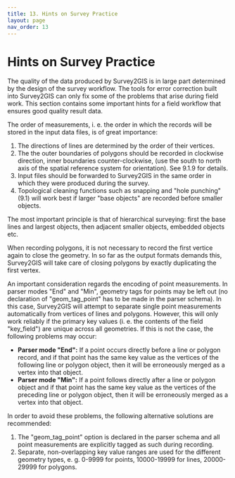 ```yaml
---
title: 13. Hints on Survey Practice
layout: page
nav_order: 13
---
```


# Hints on Survey Practice

The quality of the data produced by Survey2GIS is in large part determined by the design of the survey workflow. The tools for error correction built into Survey2GIS can only fix some of the problems that arise during field work. This section contains some important hints for a field workflow that ensures good quality result data.

The order of measurements, i. e. the order in which the records will be stored in the input data files, is of great importance:

1. The directions of lines are determined by the order of their vertices.
2. The the outer boundaries of polygons should be recorded in clockwise direction, inner boundaries counter-clockwise, (use the south to north axis of the spatial reference system for orientation). See 9.1.9 for details.
3. Input files should be forwarded to Survey2GIS in the same order in which they were produced during the survey.
4. Topological cleaning functions such as snapping and "hole punching" (9.1) will work best if larger "base objects" are recorded before smaller objects.

The most important principle is that of hierarchical surveying: first the base lines and largest objects, then adjacent smaller objects, embedded objects etc.

When recording polygons, it is not necessary to record the first vertice again to close the geometry. In so far as the output formats demands this, Survey2GIS will take care of closing polygons by exactly duplicating the first vertex.

An important consideration regards the encoding of point measurements. In parser modes "End" and "Min", geometry tags for points may be left out (no declaration of "geom_tag_point" has to be made in the parser schema). In this case, Survey2GIS will attempt to separate single point measurements automatically from vertices of lines and polygons. However, this will only work reliably if the primary key values (i. e. the contents of the field "key_field") are unique across all geometries. If this is not the case, the following problems may occur:

- **Parser mode "End":** If a point occurs directly before a line or polygon record, and if that point has the same key value as the vertices of the following line or polygon object, then it will be erroneously merged as a vertex into that object.
- **Parser mode "Min":** If a point follows directly after a line or polygon object and if that point has the same key value as the vertices of the preceding line or polygon object, then it will be erroneously merged as a vertex into that object.

In order to avoid these problems, the following alternative solutions are recommended:

1. The "geom_tag_point" option is declared in the parser schema and all point measurements are explicitly tagged as such during recording.
2. Separate, non-overlapping key value ranges are used for the different geometry types, e. g. 0-9999 for points, 10000-19999 for lines, 20000-29999 for polygons.